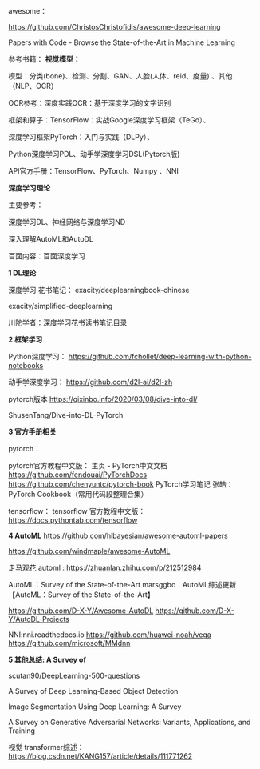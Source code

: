 
awesome：

https://github.com/ChristosChristofidis/awesome-deep-learning

Papers with Code - Browse the State-of-the-Art in Machine Learning

参考书籍：
**视觉模型：**

模型：分类(bone)、检测、分割、GAN、人脸(人体、reid、度量) 、其他（NLP、OCR）

OCR参考：深度实践OCR：基于深度学习的文字识别

框架和算子：TensorFlow：实战Google深度学习框架（TeGo）、

深度学习框架PyTorch：入门与实践（DLPy）、

Python深度学习PDL、动手学深度学习DSL(Pytorch版)

API官方手册：TensorFlow、PyTorch、Numpy 、NNI


**深度学习理论**

主要参考：

深度学习DL、神经网络与深度学习ND

深入理解AutoML和AutoDL

百面内容：百面深度学习

**1    DL理论**

深度学习 花书笔记：
exacity/deeplearningbook-chinese

exacity/simplified-deeplearning

川陀学者：深度学习花书读书笔记目录

**2  框架学习**

Python深度学习：
https://github.com/fchollet/deep-learning-with-python-notebooks

动手学深度学习：
https://github.com/d2l-ai/d2l-zh

pytorch版本
https://qixinbo.info/2020/03/08/dive-into-dl/

ShusenTang/Dive-into-DL-PyTorch

**3  官方手册相关**

pytorch：

pytorch官方教程中文版：
主页 - PyTorch中文文档
https://github.com/fendouai/PyTorchDocs
https://github.com/chenyuntc/pytorch-book
PyTorch学习笔记
张皓：PyTorch Cookbook（常用代码段整理合集）

tensorflow：
tensorflow 官方教程中文版：
https://docs.pythontab.com/tensorflow

**4  AutoML**
https://github.com/hibayesian/awesome-automl-papers

https://github.com/windmaple/awesome-AutoML

走马观花 automl :   https://zhuanlan.zhihu.com/p/212512984

AutoML：Survey of the State-of-the-Art
marsggbo：AutoML综述更新 【AutoML：Survey of the State-of-the-Art】

https://github.com/D-X-Y/Awesome-AutoDL
https://github.com/D-X-Y/AutoDL-Projects

NNI:nni.readthedocs.io
https://github.com/huawei-noah/vega
https://github.com/microsoft/MMdnn

**5   其他总结: A Survey of**

scutan90/DeepLearning-500-questions

A Survey of Deep Learning-Based Object Detection

Image Segmentation Using Deep Learning: A Survey

A Survey on Generative Adversarial Networks: Variants, Applications, and Training

视觉 transformer综述： https://blog.csdn.net/KANG157/article/details/111771262
